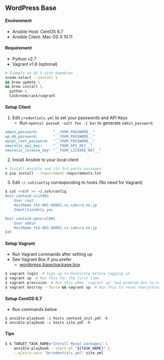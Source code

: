 ## WordPress Base

#### Environment
* Ansible Host: CentOS 6.7
* Ansible Client: Mac OS X 10.11

#### Requirement
- Python v2.7
- Vagrant v1.8 (optional)

```bash
# Example on OS X with Homebrew
xcode-select --install \
&& brew update \
&& brew install \
  python \
  Caskroom/cask/vagrant
```

#### Setup Client
1. Edit `credentials.yml` to set your passwords and API Keys
    * Run `openssl passwd -salt foo -1 bar` to generate `admin_password`.
```ruby
admin_password:       "__YOUR_PASSWORD__"
wp_db_password:       "__YOUR_PASSWORD__"
mysql_root_password:  "__YOUR_PASSWORD__"
newrelic_api_key:     "__YOUR_API_KEY__"
newrelic_license_key: "__YOUR_LICENSE_KEY__"
```

2. Install Ansible to your local client

```bash
# Install Ansible and its 3rd party packages
$ pip install --requirement requirements.txt
```

3. Edit ``~/.ssh/config`` corresponding to hosts (No need for Vagrant)

```bash
$ cat <<EOF >> ~/.ssh/config
Host centos6-init001
    User root
    HostName tk2-001-00001.vs.sakura.ne.jp
    IdentitiesOnly yes

Host centos6-general001
    User admin
    HostName tk2-001-00001.vs.sakura.ne.jp
EOF
```

#### Setup Vagrant

* Run Vagrant commands after setting up
* See Vagrant Box if you prefer
  * [wordpress-base/package.box](https://dl.dropboxusercontent.com/u/6998388/wordpress-base/package.box)

```bash
$ vagrant login  # Sign up to Hashicorp before logging in
$ vagrant up  # Run this for the first time
$ vagrant provision  # Run this when `vagrant up` had problem due to network error, etc
$ vagrant destroy --force && vagrant up  # Run this to reset everything
```

#### Setup CentOS 6.7

* Run commands below

```
$ ansible-playbook -i hosts centos6_init.yml -k
$ ansible-playbook -i hosts site.yml -k
```

#### Tips

```bash
$ $ TARGET_TASK_NAME="Install Mysql packages" \
    ansible-playbook --start-at "${TASK_NAME}" \
    --extra-vars "@credentials.yml" site.yml
```
